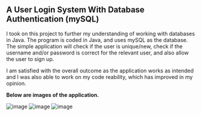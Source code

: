 ## A User Login System With Database Authentication (mySQL)

I took on this project to further my understanding of working with databases in Java. The program is coded in Java, and uses mySQL as the database. The simple application will check if the user is unique/new, check if the username and/or password is correct for the relevant user, and also allow the user to sign up.

I am satisfied with the overall outcome as the application works as intended and I was also able to work on my code reability, which has improved in my opinion. 

**Below are images of the application.**

![image](https://user-images.githubusercontent.com/91664359/148078877-f19cfae3-836e-42bb-92f3-60d7538b2c5c.png)
![image](https://user-images.githubusercontent.com/91664359/148078944-ac194c5f-3e74-4a1a-81a5-47775478ed9c.png)
![image](https://user-images.githubusercontent.com/91664359/148079019-f484af8f-4028-4471-94e2-c30aefc9d2c8.png)
